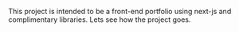 This project is intended to be a front-end portfolio using next-js and complimentary libraries. Lets see how the project goes.